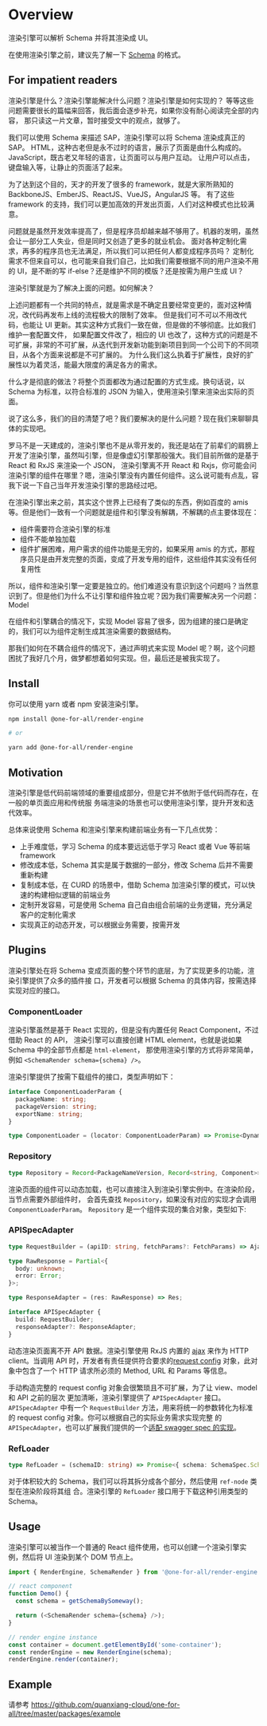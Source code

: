 # Overview

渲染引擎可以解析 Schema 并将其渲染成 UI。

在使用渲染引擎之前，建议先了解一下 [Schema](https://github.com/quanxiang-cloud/one-for-all/tree/master/packages/schema-spec) 的格式。

## For impatient readers

渲染引擎是什么？渲染引擎能解决什么问题？渲染引擎是如何实现的？
等等这些问题需要很长的篇幅来回答，我后面会逐步补充，如果你没有耐心阅读完全部的内容，
那只读这一片文章，暂时接受文中的观点，就够了。

我们可以使用 Schema 来描述 SAP，渲染引擎可以将 Schema 渲染成真正的 SAP。
HTML，这种古老但是永不过时的语言，展示了页面是由什么构成的。JavaScript，既古老又年轻的语言，让页面可以与用户互动。
让用户可以点击，键盘输入等，让静止的页面活了起来。

为了达到这个目的，天才的开发了很多的 framework，就是大家所熟知的 BackboneJS、EmberJS、ReactJS、VueJS，AngularJS 等。
有了这些 framework 的支持，我们可以更加高效的开发出页面，人们对这种模式也比较满意。

问题就是虽然开发效率提高了，但是程序员却越来越不够用了。机器的发明，虽然会让一部分工人失业，但是同时又创造了更多的就业机会。
面对各种定制化需求，再多的程序员也无法满足，所以我们可以把任何人都变成程序员吗？
定制化需求不但来自可以，也可能来自我们自己，比如我们需要根据不同的用户渲染不用的 UI，是不断的写 if-else？还是维护不同的模版？还是按需为用户生成 UI？

渲染引擎就是为了解决上面的问题。如何解决？

上述问题都有一个共同的特点，就是需求是不确定且要经常变更的，面对这种情况，改代码再发布上线的流程极大的限制了效率。
但是我们可不可以不用改代码，也能让 UI 更新。其实这种方式我们一致在做，但是做的不够彻底。比如我们维护一套配置文件，
如果配置文件改了，相应的 UI 也改了，这种方式的问题是不可扩展，非常的不可扩展，从迭代到开发新功能到新项目到同一个公司下的不同项目，从各个方面来说都是不可扩展的。
为什么我们这么执着于扩展性，良好的扩展性以为着灵活，能最大限度的满足各方的需求。

什么才是彻底的做法？将整个页面都改为通过配置的方式生成。换句话说，以 Schema 为标准，以符合标准的 JSON 为输入，使用渲染引擎来渲染出实际的页面。

说了这么多，我们的目的清楚了吧？我们要解决的是什么问题？现在我们来聊聊具体的实现吧。

罗马不是一天建成的，渲染引擎也不是从零开发的，我还是站在了前辈们的肩膀上开发了渲染引擎，虽然叫引擎，但是像虚幻引擎那般强大。我们目前所做的是基于 React 和 RxJS 来渲染一个 JSON，
渲染引擎离不开 React 和 Rxjs，你可能会问渲染引擎的组件在哪里？嗯，渲染引擎没有内置任何组件。这么说可能有点乱，容我下说一下自己当年开发渲染引擎的思路经过吧。

在渲染引擎出来之前，其实这个世界上已经有了类似的东西，例如百度的 amis 等。但是他们一致有一个问题就是组件和引擎没有解耦，不解耦的点主要体现在：

- 组件需要符合渲染引擎的标准
- 组件不能单独加载
- 组件扩展困难，用户需求的组件功能是无穷的，如果采用 amis 的方式，那程序员只是由开发完整的页面，变成了开发专用的组件，这些组件其实没有任何复用性

所以，组件和渲染引擎一定要是独立的。他们难道没有意识到这个问题吗？当然意识到了。但是他们为什么不让引擎和组件独立呢？因为我们需要解决另一个问题：Model

在组件和引擎耦合的情况下，实现 Model 容易了很多，因为组建的接口是确定的，我们可以为组件定制生成其渲染需要的数据结构。

那我们如何在不耦合组件的情况下，通过声明式来实现 Model 呢？啊，这个问题困扰了我好几个月，做梦都想着如何实现。但，最后还是被我实现了。



## Install

你可以使用 yarn 或者 npm 安装渲染引擎。

```bash
npm install @one-for-all/render-engine

# or

yarn add @one-for-all/render-engine
```

## Motivation

渲染引擎是低代码前端领域的重要组成部分，但是它并不依附于低代码而存在，在一般的单页面应用和传统服
务端渲染的场景也可以使用渲染引擎，提升开发和迭代效率。

总体来说使用 Schema 和渲染引擎来构建前端业务有一下几点优势：

- 上手难度低，学习 Schema 的成本要远远低于学习 React 或者 Vue 等前端 framework
- 修改成本低，Schema 其实是属于数据的一部分，修改 Schema 后并不需要重新构建
- 复制成本低，在 CURD 的场景中，借助 Schema 加渲染引擎的模式，可以快速的构建相似逻辑的前端业务
- 定制开发容易，可是使用 Schema 自己自由组合前端的业务逻辑，充分满足客户的定制化需求
- 实现真正的动态开发，可以根据业务需要，按需开发

## Plugins

渲染引擎处在将 Schema 变成页面的整个环节的底层，为了实现更多的功能，渲染引擎提供了众多的插件接
口，开发者可以根据 Schema 的具体内容，按需选择实现对应的接口。

### ComponentLoader

渲染引擎虽然是基于 React 实现的，但是没有内置任何 React Component，不过借助 React 的 API，
渲染引擎可以直接创建 HTML element，也就是说如果 Schema 中的全部节点都是 `html-element`，
那使用渲染引擎的方式将非常简单，例如 `<SchemaRender schema={schema} />`。

渲染引擎提供了按需下载组件的接口，类型声明如下：

```typescript
interface ComponentLoaderParam {
  packageName: string;
  packageVersion: string;
  exportName: string;
}

type ComponentLoader = (locator: ComponentLoaderParam) => Promise<DynamicComponent>
```

### Repository

```typescript
type Repository = Record<PackageNameVersion, Record<string, Component>>;
```

渲染页面的组件可以动态加载，也可以直接注入到渲染引擎实例中。在渲染阶段，当节点需要外部组件时，
会首先查找 `Repository`，如果没有对应的实现才会调用 `ComponentLoaderParam`。 `Repository`
 是一个组件实现的集合对象，类型如下:

### APISpecAdapter

```typescript
type RequestBuilder = (apiID: string, fetchParams?: FetchParams) => AjaxConfig | undefined;

type RawResponse = Partial<{
  body: unknown;
  error: Error;
}>;

type ResponseAdapter = (res: RawResponse) => Res;

interface APISpecAdapter {
  build: RequestBuilder;
  responseAdapter?: ResponseAdapter;
}
```

动态渲染页面离不开 API 数据。渲染引擎使用 RxJS 内置的 [ajax](https://rxjs.dev/api/ajax/ajax)
 来作为 HTTP client。当调用 API 时，开发者有责任提供符合要求的[request config](https://github.com/quanxiang-cloud/one-for-all/blob/main/packages/api-spec-adapter/src/types.ts#L35)
对象，此对象中包含了一个 HTTP 请求所必须的 Method, URL 和 Params 等信息。

手动构造完整的 request config 对象会很繁琐且不可扩展，为了让 view、model 和 API 之前的层次
更加清晰，渲染引擎提供了 `APISpecAdapter` 接口。`APISpecAdapter` 中有一个 `RequestBuilder`
 方法，用来将统一的参数转化为标准的 request config 对象。你可以根据自己的实际业务需求实现完整
的 `APISpecAdapter`，也可以扩展我们提供的一个[适配 swagger spec 的实现](https://github.com/quanxiang-cloud/one-for-all/tree/main/packages/api-spec-adapter)。

### RefLoader

```typescript
type RefLoader = (schemaID: string) => Promise<{ schema: SchemaSpec.Schema; plugins?: Plugins }>;
```

对于体积较大的 Schema，我们可以将其拆分成各个部分，然后使用 `ref-node` 类型在渲染阶段将其组
合。渲染引擎的 `RefLoader` 接口用于下载这种引用类型的 Schema。

## Usage

渲染引擎可以被当作一个普通的 React 组件使用，也可以创建一个渲染引擎实例，然后将 UI 渲染到某个
 DOM 节点上。

```javascript
import { RenderEngine, SchemaRender } from '@one-for-all/render-engine';

// react component
function Demo() {
  const schema = getSchemaBySomeway();

  return (<SchemaRender schema={schema} />);
}

// render engine instance
const container = document.getElementById('some-container');
const renderEngine = new RenderEngine(schema);
renderEngine.render(container);

```

## Example

请参考 https://github.com/quanxiang-cloud/one-for-all/tree/master/packages/example
